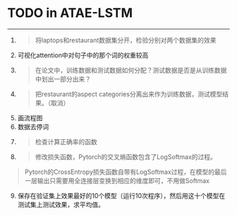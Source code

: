 # TODO in ATAE-LSTM
---

1. > 将laptops和restaurant数据集分开，检验分别对两个数据集的效果
2. 可视化attention中对句子中的那个词的权重较高
3. > 在论文中，训练数据和测试数据如何分配？测试数据是否是从训练数据中划出一部分出来？
4. > 把restaurant的aspect categories分离出来作为训练数据，测试模型结果。（取消）
5. 画流程图
6. 数据去停词
7. > 检查计算正确率的函数
8. > 修改损失函数，Pytorch的交叉熵函数包含了LogSoftmax的过程。
> Pytorch的CrossEntropy损失函数自带有LogSoftmax过程，在模型的最后一层输出只需要用全连接层变换到相应的维度即可，不用做Softmax
9. 保存在验证集上效果最好的10个模型（运行10次程序），然后用这十个模型在测试集上测试效果，求平均值。